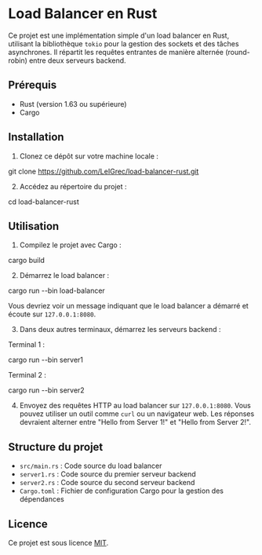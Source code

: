 # Load Balancer en Rust

Ce projet est une implémentation simple d'un load balancer en Rust, utilisant la bibliothèque `tokio` pour la gestion des sockets et des tâches asynchrones. Il répartit les requêtes entrantes de manière alternée (round-robin) entre deux serveurs backend.

## Prérequis

- Rust (version 1.63 ou supérieure)
- Cargo

## Installation

1. Clonez ce dépôt sur votre machine locale :

git clone https://github.com/LeIGrec/load-balancer-rust.git

2. Accédez au répertoire du projet :

cd load-balancer-rust

## Utilisation

1. Compilez le projet avec Cargo :

cargo build

2. Démarrez le load balancer :

cargo run --bin load-balancer

Vous devriez voir un message indiquant que le load balancer a démarré et écoute sur `127.0.0.1:8080`.

3. Dans deux autres terminaux, démarrez les serveurs backend :

Terminal 1 :

cargo run --bin server1

Terminal 2 :

cargo run --bin server2

4. Envoyez des requêtes HTTP au load balancer sur `127.0.0.1:8080`. Vous pouvez utiliser un outil comme `curl` ou un navigateur web. Les réponses devraient alterner entre "Hello from Server 1!" et "Hello from Server 2!".

## Structure du projet

- `src/main.rs` : Code source du load balancer
- `server1.rs` : Code source du premier serveur backend
- `server2.rs` : Code source du second serveur backend
- `Cargo.toml` : Fichier de configuration Cargo pour la gestion des dépendances

## Licence

Ce projet est sous licence [MIT](LICENSE).
